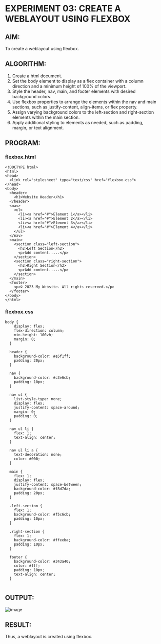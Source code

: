 # EXPERIMENT 03: CREATE A WEBLAYOUT USING FLEXBOX
## AIM:
To create a weblayout using flexbox.
## ALGORITHM:
1. Create a html document.
2. Set the body element to display as a flex container with a column direction and a minimum height of 100% of the viewport.
3. Style the header, nav, main, and footer elements with desired background colors.
4. Use flexbox properties to arrange the elements within the nav and main sections, such as justify-content, align-items, or flex property.
5. Assign varying background colors to the left-section and right-section elements within the main section.
6. Apply additional styling to elements as needed, such as padding, margin, or text alignment.

## PROGRAM:
### flexbox.html
```
<!DOCTYPE html>
<html>
<head>
  <link rel="stylesheet" type="text/css" href="flexbox.css">
</head>
<body>
  <header>
    <h1>Website Header</h1>
  </header>
  <nav>
    <ul>
      <li><a href="#">Element 1</a></li>
      <li><a href="#">Element 2</a></li>
      <li><a href="#">Element 3</a></li>
      <li><a href="#">Element 4</a></li>
    </ul>
  </nav>
  <main>
    <section class="left-section">
      <h2>Left Section</h2>
      <p>Add content.....</p>
    </section>
    <section class="right-section">
      <h2>Right Section</h2>
      <p>Add content.....</p>
    </section>
  </main>
  <footer>
    <p>© 2023 My Website. All rights reserved.</p>
  </footer>
</body>
</html>

```
### flexbox.css
```
body {
    display: flex;
    flex-direction: column;
    min-height: 100vh;
    margin: 0;
  }
  
  header {
    background-color: #e5f1ff;
    padding: 20px;
  }
  
  nav {
    background-color: #c3e6cb;
    padding: 10px;
  }
  
  nav ul {
    list-style-type: none;
    display: flex;
    justify-content: space-around;
    margin: 0;
    padding: 0;
  }
  
  nav ul li {
    flex: 1;
    text-align: center;
  }
  
  nav ul li a {
    text-decoration: none;
    color: #000;
  }
  
  main {
    flex: 1;
    display: flex;
    justify-content: space-between;
    background-color: #f8d7da;
    padding: 20px;
  }
  
  .left-section {
    flex: 1;
    background-color: #f5c6cb;
    padding: 10px;
  }
  
  .right-section {
    flex: 1;
    background-color: #ffeeba;
    padding: 10px;
  }
  
  footer {
    background-color: #343a40;
    color: #fff;
    padding: 10px;
    text-align: center;
  }
  
```
## OUTPUT:
![image](https://github.com/Rithigasri/ModernWeb-EXP3/assets/93427256/de45f31e-449f-45b4-810c-2be8a9c0df3f)
## RESULT:
Thus, a weblayout is created using flexbox.
